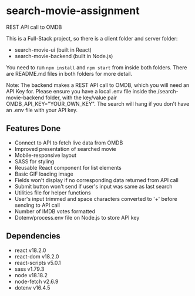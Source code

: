 # search-movie-assignment

REST API call to OMDB

This is a Full-Stack project, so there is a client folder and server folder:

- search-movie-ui (built in React)
- search-movie-backend (built in Node.js)

You need to run `npm install` and `npm start` from inside both folders.
There are README.md files in both folders for more detail.

Note: The backend makes a REST API call to OMDB, which you will need an API Key for. Please ensure you have a local .env file inside the /search-movie-backend folder, with the key/value pair OMDB_API_KEY="YOUR_OWN_KEY". The search will hang if you don't have an .env file with your API key.

## Features Done

- Connect to API to fetch live data from OMDB
- Improved presentation of searched movie
- Mobile-responsive layout
- SASS for styling
- Reusable React component for list elements
- Basic GIF loading image
- Fields won't display if no corresponding data returned from API call
- Submit button won't send if user's input was same as last search
- Utilities file for helper functions
- User's input trimmed and space characters converted to '+' before sending to API call
- Number of IMDB votes formatted
- Dotenv/process.env file on Node.js to store API key

## Dependencies

- react v18.2.0
- react-dom v18.2.0
- react-scripts v5.0.1
- sass v1.79.3
- node v18.18.2
- node-fetch v2.6.9
- dotenv v16.4.5
